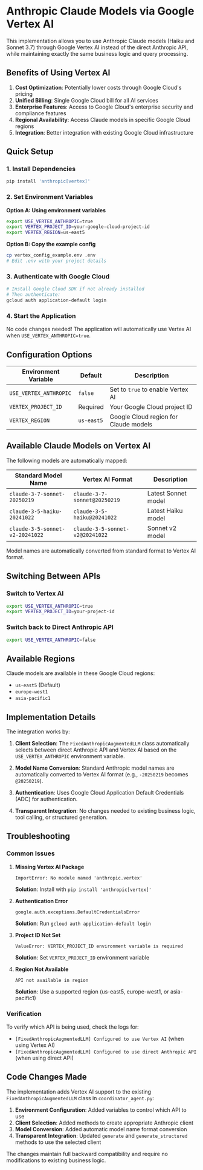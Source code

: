 # Anthropic Claude Models via Google Vertex AI

This implementation allows you to use Anthropic Claude models (Haiku and Sonnet 3.7) through Google Vertex AI instead of the direct Anthropic API, while maintaining exactly the same business logic and query processing.

## Benefits of Using Vertex AI

1. **Cost Optimization**: Potentially lower costs through Google Cloud's pricing
2. **Unified Billing**: Single Google Cloud bill for all AI services
3. **Enterprise Features**: Access to Google Cloud's enterprise security and compliance features
4. **Regional Availability**: Access Claude models in specific Google Cloud regions
5. **Integration**: Better integration with existing Google Cloud infrastructure

## Quick Setup

### 1. Install Dependencies

```bash
pip install 'anthropic[vertex]'
```

### 2. Set Environment Variables

**Option A: Using environment variables**
```bash
export USE_VERTEX_ANTHROPIC=true
export VERTEX_PROJECT_ID=your-google-cloud-project-id
export VERTEX_REGION=us-east5
```

**Option B: Copy the example config**
```bash
cp vertex_config_example.env .env
# Edit .env with your project details
```

### 3. Authenticate with Google Cloud

```bash
# Install Google Cloud SDK if not already installed
# Then authenticate:
gcloud auth application-default login
```

### 4. Start the Application

No code changes needed! The application will automatically use Vertex AI when `USE_VERTEX_ANTHROPIC=true`.

## Configuration Options

| Environment Variable | Default | Description |
|---------------------|---------|-------------|
| `USE_VERTEX_ANTHROPIC` | `false` | Set to `true` to enable Vertex AI |
| `VERTEX_PROJECT_ID` | Required | Your Google Cloud project ID |
| `VERTEX_REGION` | `us-east5` | Google Cloud region for Claude models |

## Available Claude Models on Vertex AI

The following models are automatically mapped:

| Standard Model Name | Vertex AI Format | Description |
|-------------------|------------------|-------------|
| `claude-3-7-sonnet-20250219` | `claude-3-7-sonnet@20250219` | Latest Sonnet model |
| `claude-3-5-haiku-20241022` | `claude-3-5-haiku@20241022` | Latest Haiku model |
| `claude-3-5-sonnet-v2-20241022` | `claude-3-5-sonnet-v2@20241022` | Sonnet v2 model |

Model names are automatically converted from standard format to Vertex AI format.

## Switching Between APIs

### Switch to Vertex AI
```bash
export USE_VERTEX_ANTHROPIC=true
export VERTEX_PROJECT_ID=your-project-id
```

### Switch back to Direct Anthropic API
```bash
export USE_VERTEX_ANTHROPIC=false
```

## Available Regions

Claude models are available in these Google Cloud regions:
- `us-east5` (Default)
- `europe-west1`
- `asia-pacific1`

## Implementation Details

The integration works by:

1. **Client Selection**: The `FixedAnthropicAugmentedLLM` class automatically selects between direct Anthropic API and Vertex AI based on the `USE_VERTEX_ANTHROPIC` environment variable.

2. **Model Name Conversion**: Standard Anthropic model names are automatically converted to Vertex AI format (e.g., `-20250219` becomes `@20250219`).

3. **Authentication**: Uses Google Cloud Application Default Credentials (ADC) for authentication.

4. **Transparent Integration**: No changes needed to existing business logic, tool calling, or structured generation.

## Troubleshooting

### Common Issues

1. **Missing Vertex AI Package**
   ```
   ImportError: No module named 'anthropic.vertex'
   ```
   **Solution**: Install with `pip install 'anthropic[vertex]'`

2. **Authentication Error**
   ```
   google.auth.exceptions.DefaultCredentialsError
   ```
   **Solution**: Run `gcloud auth application-default login`

3. **Project ID Not Set**
   ```
   ValueError: VERTEX_PROJECT_ID environment variable is required
   ```
   **Solution**: Set `VERTEX_PROJECT_ID` environment variable

4. **Region Not Available**
   ```
   API not available in region
   ```
   **Solution**: Use a supported region (us-east5, europe-west1, or asia-pacific1)

### Verification

To verify which API is being used, check the logs for:
- `[FixedAnthropicAugmentedLLM] Configured to use Vertex AI` (when using Vertex AI)
- `[FixedAnthropicAugmentedLLM] Configured to use direct Anthropic API` (when using direct API)

## Code Changes Made

The implementation adds Vertex AI support to the existing `FixedAnthropicAugmentedLLM` class in `coordinator_agent.py`:

1. **Environment Configuration**: Added variables to control which API to use
2. **Client Selection**: Added methods to create appropriate Anthropic client
3. **Model Conversion**: Added automatic model name format conversion
4. **Transparent Integration**: Updated `generate` and `generate_structured` methods to use the selected client

The changes maintain full backward compatibility and require no modifications to existing business logic. 
